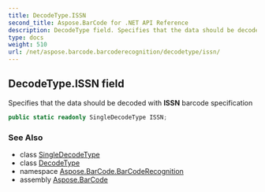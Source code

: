 ```yaml
---
title: DecodeType.ISSN
second_title: Aspose.BarCode for .NET API Reference
description: DecodeType field. Specifies that the data should be decoded with ISSN barcode specification
type: docs
weight: 510
url: /net/aspose.barcode.barcoderecognition/decodetype/issn/
---
```

## DecodeType.ISSN field

Specifies that the data should be decoded with **ISSN** barcode specification

```csharp
public static readonly SingleDecodeType ISSN;
```

### See Also

* class [SingleDecodeType](../../singledecodetype/)
* class [DecodeType](../)
* namespace [Aspose.BarCode.BarCodeRecognition](../../decodetype/)
* assembly [Aspose.BarCode](../../../)


